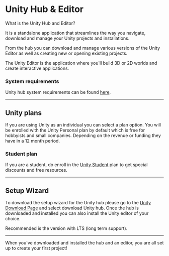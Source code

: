 ﻿# Unity Hub & Editor

What is the Unity Hub and Editor?

It is a standalone application that streamlines the way you navigate, download and manage your Unity projects and installations.

From the hub you can download and manage various versions of the Unity Editor as well as creating new or opening existing projects.

The Unity Editor is the application where you'll build 3D or 2D worlds and create interactive applications.

### System requirements

Unity hub system requirements can be found [here](https://docs.unity3d.com/Manual/system-requirements.html).

---

## Unity plans

If you are using Unity as an individual you can select a plan option.
You will be enrolled with the Unity Personal plan by default which is free for hobbyists and small companies.
Depending on the revenue or funding they have in a 12 month period.

### Student plan

If you are a student, do enroll in the [Unity Student](https://unity.com/products/unity-student) plan to get special discounts and free resources.

---

## Setup Wizard

To download the setup wizard for the Unity hub please go to the [Unity Download Page](https://unity.com/download) and select download Unity hub.
Once the hub is downloaded and installed you can also install the Unity editor of your choice.

Recommended is the version with LTS (long term support).

---

When you've downloaded and installed the hub and an editor, you are all set up to create your first project!